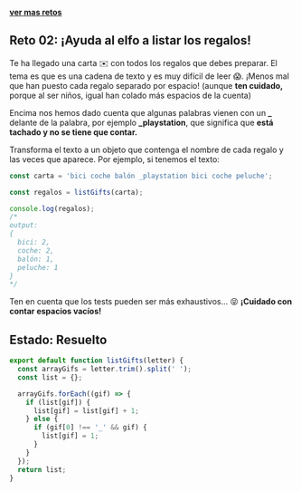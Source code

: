 [**ver mas retos**](../README.md)

## Reto 02: ¡Ayuda al elfo a listar los regalos!

Te ha llegado una carta ✉️ con todos los regalos que debes preparar. El tema es que es una cadena de texto y es muy difícil de leer 😱. ¡Menos mal que han puesto cada regalo separado por espacio! (aunque **ten cuidado,** porque al ser niños, igual han colado más espacios de la cuenta)

Encima nos hemos dado cuenta que algunas palabras vienen con un **\_** delante de la palabra, por ejemplo **\_playstation**, que significa que **está tachado y no se tiene que contar.**

Transforma el texto a un objeto que contenga el nombre de cada regalo y las veces que aparece. Por ejemplo, si tenemos el texto:

```js
const carta = 'bici coche balón _playstation bici coche peluche';
```

```js
const regalos = listGifts(carta);

console.log(regalos);
/*
output:
{
  bici: 2,
  coche: 2,
  balón: 1,
  peluche: 1
}
*/
```

Ten en cuenta que los tests pueden ser más exhaustivos... 😝 **¡Cuidado con contar espacios vacíos!**

## Estado: Resuelto

```js
export default function listGifts(letter) {
  const arrayGifs = letter.trim().split(' ');
  const list = {};

  arrayGifs.forEach((gif) => {
    if (list[gif]) {
      list[gif] = list[gif] + 1;
    } else {
      if (gif[0] !== '_' && gif) {
        list[gif] = 1;
      }
    }
  });
  return list;
}
```
